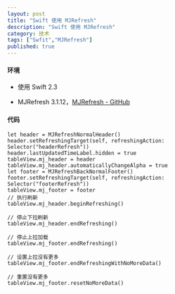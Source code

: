 ```yaml
---
layout: post
title: "Swift 使用 MJRefresh"
description: "Swift 使用 MJRefresh"
category: 技术
tags: ["Swfit","MJRefresh"]
published: true
---
```


#### 环境 ####

*	使用 Swift 2.3

*	MJRefresh 3.1.12，[MJRefresh - GitHub](https://github.com/CoderMJLee/MJRefresh)

#### 代码 ####

<pre><code class="language-swift">let header = MJRefreshNormalHeader()
header.setRefreshingTarget(self, refreshingAction: Selector("headerRefresh"))
header.lastUpdatedTimeLabel.hidden = true
tableView.mj_header = header
tableView.mj_header.automaticallyChangeAlpha = true
let footer = MJRefreshBackNormalFooter()
footer.setRefreshingTarget(self, refreshingAction: Selector("footerRefresh"))
tableView.mj_footer = footer
// 执行刷新
tableView.mj_header.beginRefreshing()

// 停止下拉刷新
tableView.mj_header.endRefreshing()

// 停止上拉加载
tableView.mj_footer.endRefreshing()

// 设置上拉没有更多
tableView.mj_footer.endRefreshingWithNoMoreData()

// 重置没有更多
tableView.mj_footer.resetNoMoreData()
</code></pre>